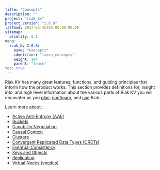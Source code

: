 ```yaml
---
title: "Concepts"
description: ""
project: "riak_kv"
project_version: "2.0.8"
lastmod: 2017-02-16T00:00:00-00:00
sitemap:
  priority: 0.1
menu:
  riak_kv-2.0.8:
    name: "Concepts"
    identifier: "learn_concepts"
    weight: 104
    parent: "learn"
toc: true
---
```


[concept aae]: {{<baseurl>}}riak/kv/2.0.8/learn/concepts/active-anti-entropy
[concept buckets]: {{<baseurl>}}riak/kv/2.0.8/learn/concepts/buckets
[concept cap neg]: {{<baseurl>}}riak/kv/2.0.8/learn/concepts/capability-negotiation
[concept causal context]: {{<baseurl>}}riak/kv/2.0.8/learn/concepts/causal-context
[concept clusters]: {{<baseurl>}}riak/kv/2.0.8/learn/concepts/clusters
[concept crdts]: {{<baseurl>}}riak/kv/2.0.8/learn/concepts/crdts
[concept eventual consistency]: {{<baseurl>}}riak/kv/2.0.8/learn/concepts/eventual-consistency
[concept keys objects]: {{<baseurl>}}riak/kv/2.0.8/learn/concepts/keys-and-objects
[concept replication]: {{<baseurl>}}riak/kv/2.0.8/learn/concepts/replication
[concept strong consistency]: {{<baseurl>}}riak/kv/2.0.8/using/reference/strong-consistency
[concept vnodes]: {{<baseurl>}}riak/kv/2.0.8/learn/concepts/vnodes
[config index]: {{<baseurl>}}riak/kv/2.0.8/configuring
[plan index]: {{<baseurl>}}riak/kv/2.0.8/setup/planning
[use index]: {{<baseurl>}}riak/kv/2.0.8/using/

Riak KV has many great features, functions, and guiding principles that inform how the product works. This section provides definitions for, insight into, and high level information about the various parts of Riak KV you will encounter as you [plan][plan index], [configure][config index], and [use][use index] Riak.

Learn more about:

* [Active Anti-Entropy (AAE)][concept aae]
* [Buckets][concept buckets]
* [Capability Negotiation][concept cap neg]
* [Causal Context][concept causal context]
* [Clusters][concept clusters]
* [Convergent Replicated Data Types (CRDTs)][concept crdts]
* [Eventual Consistency][concept eventual consistency]
* [Keys and Objects][concept keys objects]
* [Replication][concept replication]
* [Virtual Nodes (vnodes)][concept vnodes]
